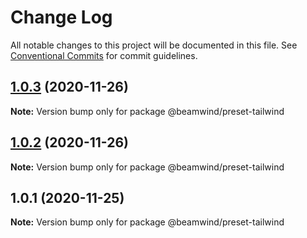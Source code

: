 # Change Log

All notable changes to this project will be documented in this file.
See [Conventional Commits](https://conventionalcommits.org) for commit guidelines.

## [1.0.3](https://github.com/kenoxa/beamwind/compare/@beamwind/preset-tailwind@1.0.2...@beamwind/preset-tailwind@1.0.3) (2020-11-26)

**Note:** Version bump only for package @beamwind/preset-tailwind

## [1.0.2](https://github.com/kenoxa/beamwind/compare/@beamwind/preset-tailwind@1.0.1...@beamwind/preset-tailwind@1.0.2) (2020-11-26)

**Note:** Version bump only for package @beamwind/preset-tailwind

## 1.0.1 (2020-11-25)

**Note:** Version bump only for package @beamwind/preset-tailwind
